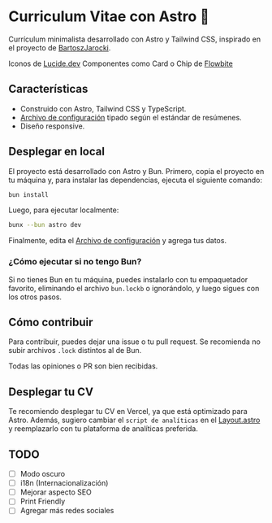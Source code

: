 # Curriculum Vitae con Astro 🚀

Currículum minimalista desarrollado con Astro y Tailwind CSS, inspirado en el proyecto de [BartoszJarocki](https://github.com/BartoszJarocki/cv).

Iconos de [Lucide.dev](https://lucide.dev/)
Componentes como Card o Chip de [Flowbite](https://flowbite.com/)

## Características
- Construido con Astro, Tailwind CSS y TypeScript.
- [Archivo de configuración](https://github.com/pipegoods/cv/blob/master/src/data/resume.ts) tipado según el estándar de resúmenes.
- Diseño responsive.

## Desplegar en local

El proyecto está desarrollado con Astro y Bun. Primero, copia el proyecto en tu máquina y, para instalar las dependencias, ejecuta el siguiente comando:

```bash
bun install
```

Luego, para ejecutar localmente:

```bash
bunx --bun astro dev
```

Finalmente, edita el [Archivo de configuración](https://github.com/pipegoods/cv/blob/master/src/data/resume.ts) y agrega tus datos.

### ¿Cómo ejecutar si no tengo Bun?

Si no tienes Bun en tu máquina, puedes instalarlo con tu empaquetador favorito, eliminando el archivo `bun.lockb` o ignorándolo, y luego sigues con los otros pasos.

## Cómo contribuir

Para contribuir, puedes dejar una issue o tu pull request. Se recomienda no subir archivos `.lock` distintos al de Bun. 

Todas las opiniones o PR son bien recibidas.

## Desplegar tu CV

Te recomiendo desplegar tu CV en Vercel, ya que está optimizado para Astro. Además, sugiero cambiar el `script de analíticas` en el [Layout.astro](https://github.com/pipegoods/cv/blob/master/src/layouts/Layout.astro) y reemplazarlo con tu plataforma de analíticas preferida.

## TODO
- [ ] Modo oscuro
- [ ] i18n (Internacionalización)
- [ ] Mejorar aspecto SEO
- [ ] Print Friendly
- [ ] Agregar más redes sociales
